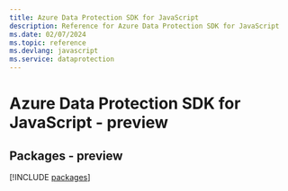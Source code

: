 ```yaml
---
title: Azure Data Protection SDK for JavaScript
description: Reference for Azure Data Protection SDK for JavaScript
ms.date: 02/07/2024
ms.topic: reference
ms.devlang: javascript
ms.service: dataprotection
---
```

# Azure Data Protection SDK for JavaScript - preview
## Packages - preview
[!INCLUDE [packages](data-protection-index.md)]